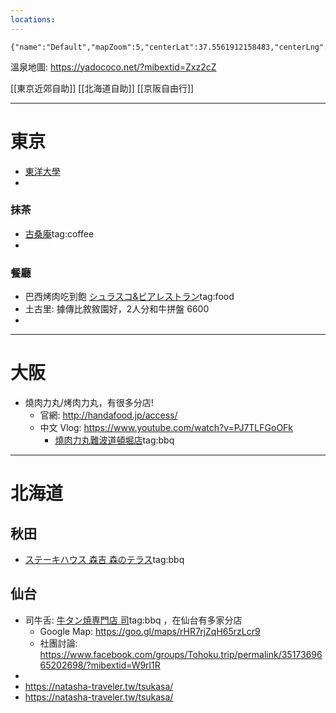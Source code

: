 ```yaml
---
locations: 
---
```


```mapview
{"name":"Default","mapZoom":5,"centerLat":37.5561912158483,"centerLng":138.35449397563937,"query":"","chosenMapSource":0}
```

溫泉地圖: https://yadococo.net/?mibextid=Zxz2cZ


[[東京近郊自助]]
[[北海道自助]]
[[京阪自由行]]

---
# 東京

- [東洋大學](geo:35.7227395,139.7502677)
- 
### 抹茶
- [古桑庵](geo:35.6106826,139.6685775)tag:coffee 
- 
### 餐廳
- 巴西烤肉吃到飽 [シュラスコ&ビアレストラン](geo:35.6775599,139.7693144)tag:food 
- 土古里: 據傳比敘敘園好，2人分和牛拼盤 6600
- 





---
# 大阪
- 燒肉力丸/烤肉力丸，有很多分店!
	- 官網: http://handafood.jp/access/
	- 中文 Vlog:  https://www.youtube.com/watch?v=PJ7TLFGoOFk
		- [燒肉力丸難波道頓堀店](geo:34.668604,135.4985534)tag:bbq

---


# 北海道
## 秋田
- [ステーキハウス 森吉 森のテラス](geo:40.0898909,140.4098114)tag:bbq

## 仙台
- 司牛舌: [牛タン焼専門店 司](geo:38.2636452,140.8705123)tag:bbq ，在仙台有多家分店
	- Google Map: https://goo.gl/maps/rHR7rjZqH65rzLcr9
	- 社團討論: https://www.facebook.com/groups/Tohoku.trip/permalink/3517369665202698/?mibextid=W9rl1R
- 
- https://natasha-traveler.tw/tsukasa/
- https://natasha-traveler.tw/tsukasa/